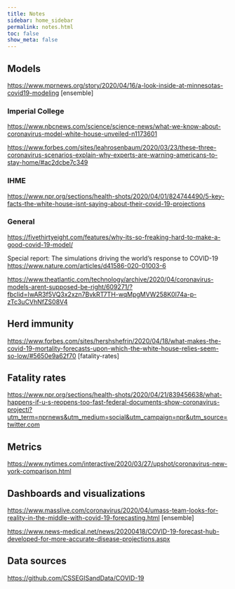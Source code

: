 ```yaml
---
title: Notes
sidebar: home_sidebar
permalink: notes.html
toc: false
show_meta: false
---
```


## Models

https://www.mprnews.org/story/2020/04/16/a-look-inside-at-minnesotas-covid19-modeling
[ensemble]

### Imperial College

https://www.nbcnews.com/science/science-news/what-we-know-about-coronavirus-model-white-house-unveiled-n1173601

https://www.forbes.com/sites/leahrosenbaum/2020/03/23/these-three-coronavirus-scenarios-explain-why-experts-are-warning-americans-to-stay-home/#ac2dcbe7c349

### IHME

https://www.npr.org/sections/health-shots/2020/04/01/824744490/5-key-facts-the-white-house-isnt-saying-about-their-covid-19-projections

### General

https://fivethirtyeight.com/features/why-its-so-freaking-hard-to-make-a-good-covid-19-model/

Special report: The simulations driving the world’s response to COVID-19
https://www.nature.com/articles/d41586-020-01003-6

https://www.theatlantic.com/technology/archive/2020/04/coronavirus-models-arent-supposed-be-right/609271/?fbclid=IwAR3f5VQ3x2xzn7BvkRT7TH-wqMpgMVW258K0l74a-p-zTc3uCVhNfZS08V4

## Herd immunity

https://www.forbes.com/sites/hershshefrin/2020/04/18/what-makes-the-covid-19-mortality-forecasts-upon-which-the-white-house-relies-seem-so-low/#5650e9a62f70
[fatality-rates]

## Fatality rates

https://www.npr.org/sections/health-shots/2020/04/21/839456638/what-happens-if-u-s-reopens-too-fast-federal-documents-show-coronavirus-projecti?utm_term=nprnews&utm_medium=social&utm_campaign=npr&utm_source=twitter.com

## Metrics

https://www.nytimes.com/interactive/2020/03/27/upshot/coronavirus-new-york-comparison.html

## Dashboards and visualizations

https://www.masslive.com/coronavirus/2020/04/umass-team-looks-for-reality-in-the-middle-with-covid-19-forecasting.html
[ensemble]

https://www.news-medical.net/news/20200418/COVID-19-forecast-hub-developed-for-more-accurate-disease-projections.aspx

## Data sources

https://github.com/CSSEGISandData/COVID-19
